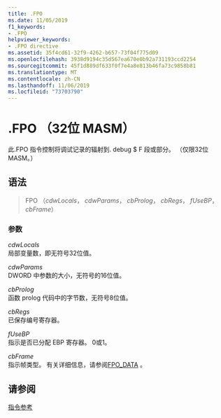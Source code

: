 ```yaml
---
title: .FPO
ms.date: 11/05/2019
f1_keywords:
- .FPO
helpviewer_keywords:
- .FPO directive
ms.assetid: 35f4cd61-32f9-4262-b657-73f04f775d09
ms.openlocfilehash: 3938d9194c35d567ea670e0b92a731193ccd2254
ms.sourcegitcommit: 45f1d889df633f0f7e4a8e813b46fa73c9858b81
ms.translationtype: MT
ms.contentlocale: zh-CN
ms.lasthandoff: 11/06/2019
ms.locfileid: "73703790"
---
```

# <a name="fpo-32-bit-masm"></a>.FPO （32位 MASM）

此.FPO 指令控制将调试记录的辐射到. debug $ F 段或部分。 （仅限32位 MASM。）

## <a name="syntax"></a>语法

> FPO （*cdwLocals*， *cdwParams*， *cbProlog*， *cbRegs*， *fUseBP*， *cbFrame*）

### <a name="parameters"></a>参数

*cdwLocals*<br/>
局部变量数，即无符号32位值。

*cdwParams*<br/>
DWORD 中参数的大小，无符号的16位值。

*cbProlog*<br/>
函数 prolog 代码中的字节数，无符号8位值。

*cbRegs*<br/>
已保存编号寄存器。

*fUseBP*<br/>
指示是否已分配 EBP 寄存器。 0或1。

*cbFrame*<br/>
指示帧类型。  有关详细信息，请参阅[FPO_DATA](/windows/win32/api/winnt/ns-winnt-fpo_data) 。

## <a name="see-also"></a>请参阅

[指令参考](../../assembler/masm/directives-reference.md)<br/>
